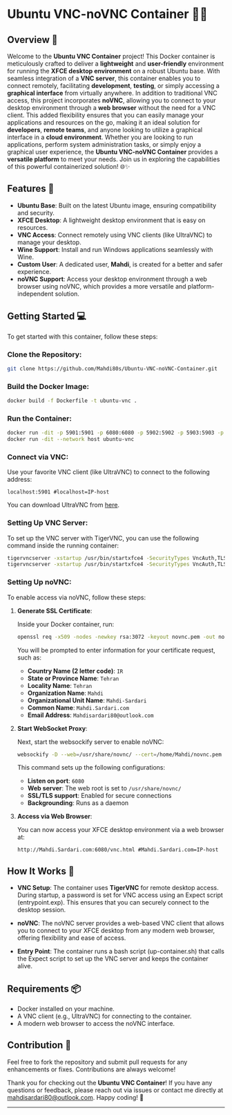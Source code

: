 # Ubuntu VNC-noVNC Container 🐧✨

## Overview 🚀

Welcome to the **Ubuntu VNC Container** project! This Docker container is meticulously crafted to deliver a **lightweight** and **user-friendly** environment for running the **XFCE desktop environment** on a robust Ubuntu base. With seamless integration of a **VNC server**, this container enables you to connect remotely, facilitating **development**, **testing**, or simply accessing a **graphical interface** from virtually anywhere. 
In addition to traditional VNC access, this project incorporates **noVNC**, allowing you to connect to your desktop environment through a **web browser** without the need for a VNC client. This added flexibility ensures that you can easily manage your applications and resources on the go, making it an ideal solution for **developers**, **remote teams**, and anyone looking to utilize a graphical interface in a **cloud environment**. 
Whether you are looking to run applications, perform system administration tasks, or simply enjoy a graphical user experience, the **Ubuntu VNC-noVNC Container** provides a **versatile platform** to meet your needs. Join us in exploring the capabilities of this powerful containerized solution! 🌐✨

## Features 🌟

- **Ubuntu Base**: Built on the latest Ubuntu image, ensuring compatibility and security.
- **XFCE Desktop**: A lightweight desktop environment that is easy on resources.
- **VNC Access**: Connect remotely using VNC clients (like UltraVNC) to manage your desktop.
- **Wine Support**: Install and run Windows applications seamlessly with Wine.
- **Custom User**: A dedicated user, **Mahdi**, is created for a better and safer experience.
- **noVNC Support**: Access your desktop environment through a web browser using noVNC, which provides a more versatile and platform-independent solution.

## Getting Started 💻

To get started with this container, follow these steps:

### Clone the Repository:

```bash
git clone https://github.com/Mahdi80s/Ubuntu-VNC-noVNC-Container.git
```

### Build the Docker Image:

```bash
docker build -f Dockerfile -t ubuntu-vnc .
```

### Run the Container:

```bash
docker run -dit -p 5901:5901 -p 6080:6080 -p 5902:5902 -p 5903:5903 -p 5904:5904 ubuntu-vnc or
docker run -dit --network host ubuntu-vnc
```

### Connect via VNC:

Use your favorite VNC client (like UltraVNC) to connect to the following address:

```
localhost:5901 #localhost=IP-host
```

You can download UltraVNC from [here](https://www.uvnc.com/).

### Setting Up VNC Server:

To set up the VNC server with TigerVNC, you can use the following command inside the running container:

```bash
tigervncserver -xstartup /usr/bin/startxfce4 -SecurityTypes VncAuth,TLSVnc -geometry 1024x768 -localhost no :1 #5901
tigervncserver -xstartup /usr/bin/startxfce4 -SecurityTypes VncAuth,TLSVnc -geometry 1024x768 -localhost no :2 #5902

```

### Setting Up noVNC:

To enable access via noVNC, follow these steps:

1. **Generate SSL Certificate**:

   Inside your Docker container, run:

   ```bash
   openssl req -x509 -nodes -newkey rsa:3072 -keyout novnc.pem -out novnc.pem -days 3650
   ```

   You will be prompted to enter information for your certificate request, such as:

   - **Country Name (2 letter code)**: `IR`
   - **State or Province Name**: `Tehran`
   - **Locality Name**: `Tehran`
   - **Organization Name**: `Mahdi`
   - **Organizational Unit Name**: `Mahdi-Sardari`
   - **Common Name**: `Mahdi.Sardari.com`
   - **Email Address**: `Mahdisardari80@outlook.com`

2. **Start WebSocket Proxy**:

   Next, start the websockify server to enable noVNC:

   ```bash
   websockify -D --web=/usr/share/novnc/ --cert=/home/Mahdi/novnc.pem 6080 localhost:5902
   ```

   This command sets up the following configurations:
   - **Listen on port**: `6080`
   - **Web server**: The web root is set to `/usr/share/novnc/`
   - **SSL/TLS support**: Enabled for secure connections
   - **Backgrounding**: Runs as a daemon

3. **Access via Web Browser**:

   You can now access your XFCE desktop environment via a web browser at:

   ```
   http://Mahdi.Sardari.com:6080/vnc.html #Mahdi.Sardari.com=IP-host
   ```

## How It Works 🔧

- **VNC Setup**: The container uses **TigerVNC** for remote desktop access. During startup, a password is set for VNC access using an Expect script (entrypoint.exp). This ensures that you can securely connect to the desktop session.
  
- **noVNC**: The noVNC server provides a web-based VNC client that allows you to connect to your XFCE desktop from any modern web browser, offering flexibility and ease of access.

- **Entry Point**: The container runs a bash script (up-container.sh) that calls the Expect script to set up the VNC server and keeps the container alive.

## Requirements 📦

- Docker installed on your machine.
- A VNC client (e.g., UltraVNC) for connecting to the container.
- A modern web browser to access the noVNC interface.

## Contribution 🤝

Feel free to fork the repository and submit pull requests for any enhancements or fixes. Contributions are always welcome!

Thank you for checking out the **Ubuntu VNC Container**! If you have any questions or feedback, please reach out via issues or contact me directly at mahdisardari80@outlook.com. Happy coding! 🎉

---
